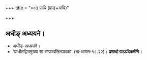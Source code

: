 +++
title = "००३ प्राधि (प्राङ्+अधि)"

+++

## अधीङ् अध्ययने।
- अधीङ्-अध्ययने।
- 'प्राधीतद्विजमुख्या सा सम्प्रज्वलितपावका' (भा॰आश्रम॰१८.२२)। **प्रशब्दो वाऽऽदिकर्मणि।** 

